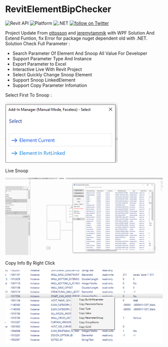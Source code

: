 # RevitElementBipChecker
![Revit API](https://img.shields.io/badge/Revit%20API-2021-blue.svg)
![Platform](https://img.shields.io/badge/platform-Windows-lightgray.svg)
![.NET](https://img.shields.io/badge/.NET-4.8-blue.svg)
<a href="https://twitter.com/intent/follow?screen_name=chuongmep">
        <img src="https://img.shields.io/twitter/follow/chuongmep?style=social&logo=twitter"
            alt="follow on Twitter"></a>
            
Project Update From  <a href="https://github.com/ottosson">ottosson</a> and <a href="https://github.com/jeremytammik">jeremytammik</a> with WPF Solution And Extend Funtion, fix Error for package nuget dependent old with .NET.
Solution Check Full Parameter : 
- Search Parameter Of Element And Snoop All Value For Developer
- Support Parameter Type And Instance
- Export Parameter to Excel
- Interactive Live With Revit Project 
- Select Quickly Change Snoop Element
- Support Snoop LinkedElement
- Support Copy Parameter Infomation

Select First To Snoop :

![](doc/_Image_f3e6247d-ff00-4624-8424-8498d3f69d7e.png)

Live Snoop

![](doc/Demo.gif)

Copy Info By Right Click

![](doc/_Image_d275515e-7661-4d53-aed8-6624fec689d9.png)
